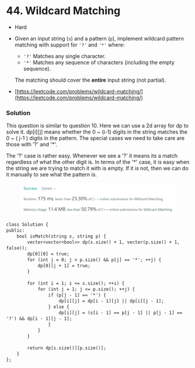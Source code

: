 # 44. Wildcard Matching

* Hard
*   Given an input string (`s`) and a pattern (`p`), implement wildcard pattern matching with support for `'?'` and `'*'` where:

    * `'?'` Matches any single character.
    * `'*'` Matches any sequence of characters (including the empty sequence).

    The matching should cover the **entire** input string (not partial).
* [https://leetcode.com/problems/wildcard-matching/](https://leetcode.com/problems/wildcard-matching/)

### Solution&#x20;

This question is similar to question 10. Here we can use a 2d array for dp to solve it. dp\[i]\[j] means whether the 0 \~ (i-1) digits in the string matches the 0 \~ ( j-1 ) digits in the pattern. The special cases we need to take care are those with '?' and '\*'.&#x20;

&#x20;The '?' case is rather easy. Whenever we see a '?' it means its a match regardless of what the other digit is. In terms of the '\*' case, it is easy when the string we are trying to match it with is empty. If it is not, then we can do it manually to see what the pattern is.&#x20;

<figure><img src="../.gitbook/assets/image (5).png" alt=""><figcaption></figcaption></figure>

```
class Solution {
public:
    bool isMatch(string s, string p) {
        vector<vector<bool>> dp(s.size() + 1, vector(p.size() + 1, false));
        dp[0][0] = true;
        for (int j = 0; j < p.size() && p[j] == '*'; ++j) {
            dp[0][j + 1] = true;
        }
        
        for (int i = 1; i <= s.size(); ++i) {
            for (int j = 1; j <= p.size(); ++j) {
                if (p[j - 1] == '*') {
                    dp[i][j] = dp[i - 1][j] || dp[i][j - 1];
                } else {
                    dp[i][j] = (s[i - 1] == p[j - 1] || p[j - 1] == '?') && dp[i - 1][j - 1];
                }
            }
        }

        return dp[s.size()][p.size()];
    }
};
```

